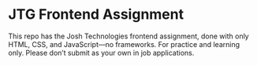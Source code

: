 # JTG Frontend Assignment
This repo has the Josh Technologies frontend assignment, done with only HTML, CSS, and JavaScript—no frameworks. For practice and learning only. Please don’t submit as your own in job applications.
